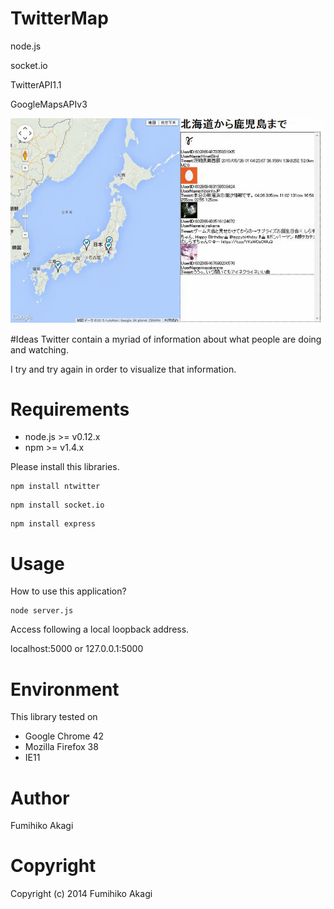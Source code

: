# TwitterMap

node.js

socket.io

TwitterAPI1.1

GoogleMapsAPIv3

<img src="./Raw/images/twittermap.gif" alt="twittermap">

#Ideas
Twitter contain a myriad of information about what people are doing and watching. 

I try and try again in order to visualize that information.


# Requirements
* node.js >= v0.12.x
* npm >= v1.4.x

Please install this libraries.
```
npm install ntwitter
```

```
npm install socket.io
```

```
npm install express
```

# Usage

How to use this application?

```
node server.js
```

Access following a local loopback address.

localhost:5000 or 127.0.0.1:5000



# Environment
This library tested on
- Google Chrome 42
- Mozilla Firefox 38
- IE11


# Author
Fumihiko Akagi

# Copyright

Copyright (c) 2014 Fumihiko Akagi
